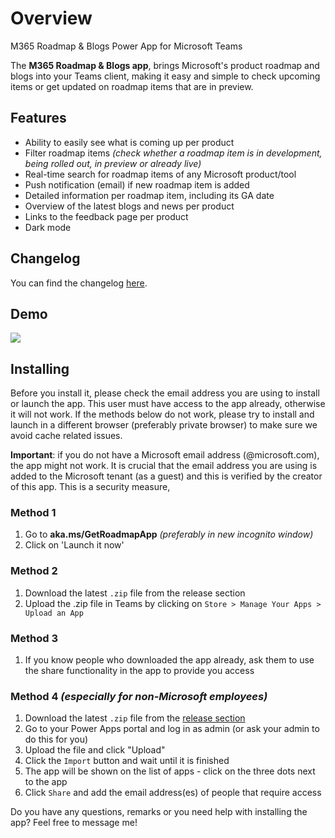 # Overview
M365 Roadmap &amp; Blogs Power App for Microsoft Teams

The **M365 Roadmap & Blogs app**, brings Microsoft's product roadmap and blogs into your Teams client, making it easy and simple to check upcoming items or get updated on roadmap items that are in preview.

## Features
- Ability to easily see what is coming up per product
- Filter roadmap items *(check whether a roadmap item is in development, being rolled out, in preview or already live)*
- Real-time search for roadmap items of any Microsoft product/tool
- Push notification (email) if new roadmap item is added
- Detailed information per roadmap item, including its GA date
- Overview of the latest blogs and news per product
- Links to the feedback page per product
- Dark mode

## Changelog
You can find the changelog [here](https://github.com/kaanaytemir/Microsoft-Roadmap-Power-App/blob/main/CHANGELOG.md).

## Demo
![](https://github.com/kaanaytemir/Microsoft-Roadmap-Power-App/blob/main/M365Roadmap.gif)

## Installing

Before you install it, please check the email address you are using to install or launch the app. This user must have access to the app already, otherwise it will not work. If the methods below do not work, please try to install and launch in a different browser (preferably private browser) to make sure we avoid cache related issues. 

**Important**: if you do not have a Microsoft email address (@microsoft.com), the app might not work. It is crucial that the email address you are using is added to the Microsoft tenant (as a guest) and this is verified by the creator of this app. This is a security measure,

### Method 1
1. Go to **aka.ms/GetRoadmapApp** *(preferably in new incognito window)*
2. Click on 'Launch it now'

### Method 2
1. Download the latest `.zip` file from the release section
2. Upload the .zip file in Teams by clicking on `Store > Manage Your Apps > Upload an App`

### Method 3
1. If you know people who downloaded the app already, ask them to use the share functionality in the app to provide you access

### Method 4 *(especially for non-Microsoft employees)*
1. Download the latest `.zip` file from the [release section](https://github.com/kaanaytemir/Microsoft-Roadmap-Power-App/releases) 
2. Go to your Power Apps portal and log in as admin (or ask your admin to do this for you)
3. Upload the file and click "Upload"
4. Click the `Import` button and wait until it is finished
5. The app will be shown on the list of apps - click on the three dots next to the app
6. Click `Share` and add the email address(es) of people that require access


Do you have any questions, remarks or you need help with installing the app? Feel free to message me!
